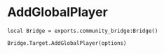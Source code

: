 # AddGlobalPlayer

```
local Bridge = exports.community_bridge:Bridge()

Bridge.Target.AddGlobalPlayer(options)
```
